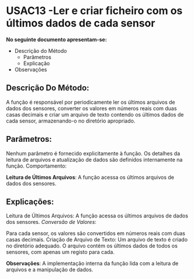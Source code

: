 # USAC13 -Ler e criar ficheiro com os últimos dados de cada sensor 
**No seguinte documento apresentam-se:**
* Descrição do Método
    * Parâmetros
    * Explicaçâo
* Observações  


## Descrição Do Método:
A função é responsável por periodicamente ler os últimos arquivos de dados dos sensores, converter os valores em números reais com duas casas decimais e criar um arquivo de texto contendo os últimos dados de cada sensor, armazenando-o no diretório apropriado.

## Parâmetros:
Nenhum parâmetro é fornecido explicitamente à função. Os detalhes da leitura de arquivos e atualização de dados são definidos internamente na função.
Comportamento:

**Leitura de Últimos Arquivos**:
A função acessa os últimos arquivos de dados dos sensores.

## Explicações:

Leitura de Últimos Arquivos:
A função acessa os últimos arquivos de dados dos sensores.
*Conversão de Valores*:


Para cada sensor, os valores são convertidos em números reais com duas casas decimais.
Criação de Arquivo de Texto:
Um arquivo de texto é criado no diretório adequado.
O arquivo contém os últimos dados de todos os sensores, com apenas um registo para cada.

**Observações**:
A implementação interna da função lida com a leitura de arquivos e a manipulação de dados.


